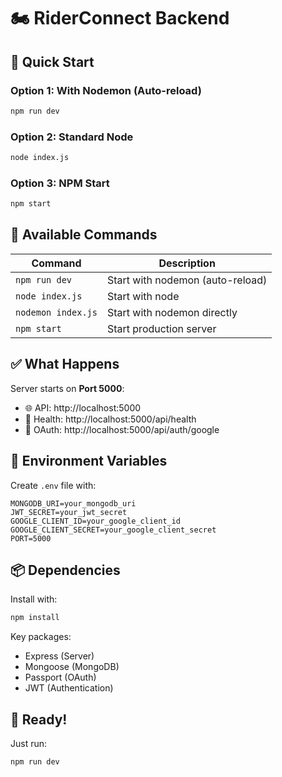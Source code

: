 # 🏍️ RiderConnect Backend

## 🚀 Quick Start

### Option 1: With Nodemon (Auto-reload)
```bash
npm run dev
```

### Option 2: Standard Node
```bash
node index.js
```

### Option 3: NPM Start
```bash
npm start
```

## 📝 Available Commands

| Command | Description |
|---------|-------------|
| `npm run dev` | Start with nodemon (auto-reload) |
| `node index.js` | Start with node |
| `nodemon index.js` | Start with nodemon directly |
| `npm start` | Start production server |

## ✅ What Happens

Server starts on **Port 5000**:
- 🌐 API: http://localhost:5000
- 💚 Health: http://localhost:5000/api/health
- 🔐 OAuth: http://localhost:5000/api/auth/google

## 🔧 Environment Variables

Create `.env` file with:
```env
MONGODB_URI=your_mongodb_uri
JWT_SECRET=your_jwt_secret
GOOGLE_CLIENT_ID=your_google_client_id
GOOGLE_CLIENT_SECRET=your_google_client_secret
PORT=5000
```

## 📦 Dependencies

Install with:
```bash
npm install
```

Key packages:
- Express (Server)
- Mongoose (MongoDB)
- Passport (OAuth)
- JWT (Authentication)

## 🎯 Ready!

Just run:
```bash
npm run dev
```
